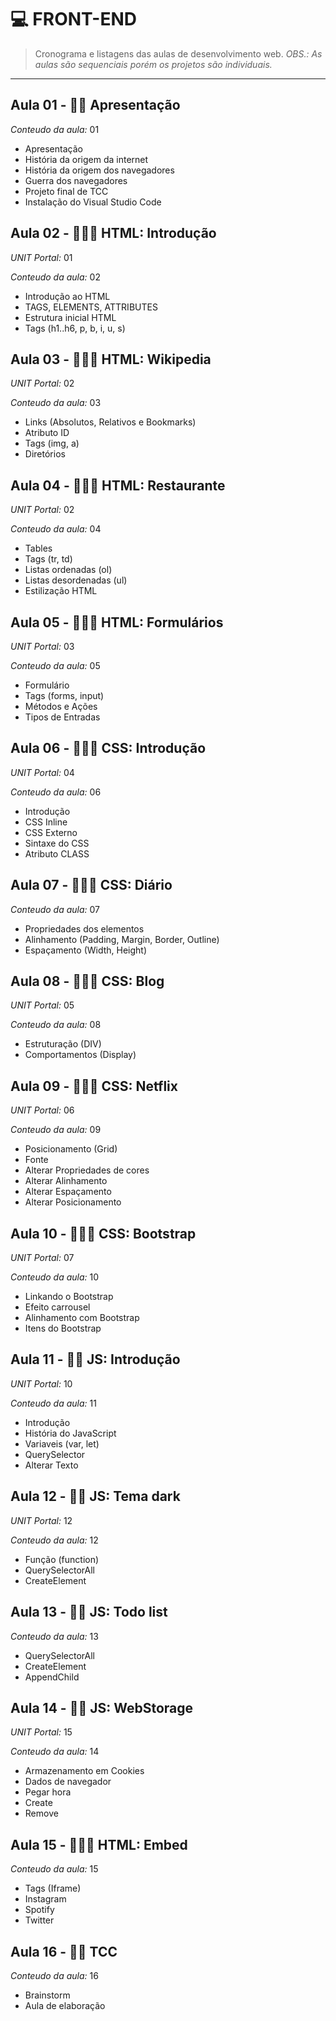 # 💻 FRONT-END

> Cronograma e listagens das aulas de desenvolvimento web. _OBS.: As aulas são sequenciais porém os projetos são individuais._

---

## Aula 01 - 🖐🏽 Apresentação

_Conteudo da aula:_ 01

- Apresentação
- História da origem da internet
- História da origem dos navegadores
- Guerra dos navegadores
- Projeto final de TCC
- Instalação do Visual Studio Code

## Aula 02 - 👩🏻‍💻 HTML: Introdução

_UNIT Portal:_ 01

_Conteudo da aula:_ 02

- Introdução ao HTML
- TAGS, ELEMENTS, ATTRIBUTES
- Estrutura inicial HTML
- Tags (h1..h6, p, b, i, u, s)

## Aula 03 - 👩🏻‍💻 HTML: Wikipedia

_UNIT Portal:_ 02

_Conteudo da aula:_ 03

- Links (Absolutos, Relativos e Bookmarks)
- Atributo ID
- Tags (img, a)
- Diretórios

## Aula 04 - 👩🏻‍💻 HTML: Restaurante

_UNIT Portal:_ 02

_Conteudo da aula:_ 04

- Tables
- Tags (tr, td)
- Listas ordenadas (ol)
- Listas desordenadas (ul)
- Estilização HTML

## Aula 05 - 👩🏻‍💻 HTML: Formulários

_UNIT Portal:_ 03

_Conteudo da aula:_ 05

- Formulário
- Tags (forms, input)
- Métodos e Ações
- Tipos de Entradas

## Aula 06 - 👩🏼‍🎨 CSS: Introdução

_UNIT Portal:_ 04

_Conteudo da aula:_ 06

- Introdução
- CSS Inline
- CSS Externo
- Sintaxe do CSS
- Atributo CLASS

## Aula 07 - 👩🏼‍🎨 CSS: Diário

_Conteudo da aula:_ 07

- Propriedades dos elementos
- Alinhamento (Padding, Margin, Border, Outline)
- Espaçamento (Width, Height)

## Aula 08 - 👩🏼‍🎨 CSS: Blog

_UNIT Portal:_ 05

_Conteudo da aula:_ 08

- Estruturação (DIV)
- Comportamentos (Display)

## Aula 09 - 👩🏼‍🎨 CSS: Netflix

_UNIT Portal:_ 06

_Conteudo da aula:_ 09

- Posicionamento (Grid)
- Fonte
- Alterar Propriedades de cores
- Alterar Alinhamento
- Alterar Espaçamento
- Alterar Posicionamento

## Aula 10 - 👩🏼‍🎨 CSS:  Bootstrap

_UNIT Portal:_ 07

_Conteudo da aula:_ 10

- Linkando o Bootstrap
- Efeito carrousel
- Alinhamento com Bootstrap
- Itens do Bootstrap

## Aula 11 - 👷🏼 JS: Introdução

_UNIT Portal:_ 10

_Conteudo da aula:_ 11

- Introdução
- História do JavaScript
- Variaveis (var, let)
- QuerySelector
- Alterar Texto

## Aula 12 - 👷🏼 JS: Tema dark

_UNIT Portal:_ 12

_Conteudo da aula:_ 12

- Função (function)
- QuerySelectorAll
- CreateElement

## Aula 13 - 👷🏼 JS: Todo list

_Conteudo da aula:_ 13

- QuerySelectorAll
- CreateElement
- AppendChild

## Aula 14 - 👷🏼 JS: WebStorage

_UNIT Portal:_ 15

_Conteudo da aula:_ 14

- Armazenamento em Cookies
- Dados de navegador
- Pegar hora
- Create
- Remove

## Aula 15 - 👩🏻‍💻 HTML: Embed

_Conteudo da aula:_ 15

- Tags (Iframe)
- Instagram
- Spotify
- Twitter

## Aula 16 - 🖐🏽 TCC

_Conteudo da aula:_ 16

- Brainstorm
- Aula de elaboração
